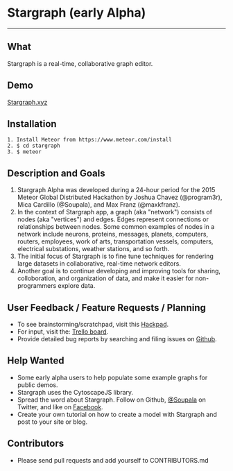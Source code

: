# Stargraph (early Alpha)
----------------

## What
Stargraph is a real-time, collaborative graph editor.

## Demo
[Stargraph.xyz](http://stargraph.xyz)

## Installation
```
1. Install Meteor from https://www.meteor.com/install
2. $ cd stargraph
3. $ meteor
```
## Description and Goals
1. Stargraph Alpha was developed during a 24-hour period for the 2015 Meteor Global Distributed Hackathon by Joshua Chavez (@program3r), Mica Cardillo (@Soupala), and Max Franz (@maxkfranz).
2. In the context of Stargraph app, a graph (aka "network") consists of nodes (aka "vertices") and edges. Edges represent connections or relationships between nodes. Some common examples of nodes in a network include neurons, proteins, messages, planets, computers, routers, employees, work of arts, transportation vessels, computers, electrical substations, weather stations, and so forth.
3. The initial focus of Stargraph is to fine tune techniques for rendering large datasets in collaborative, real-time network editors.
4. Another goal is to continue developing and improving tools for sharing, colloboration, and organization of data, and make it easier for non-programmers explore data.


## User Feedback / Feature Requests / Planning
- To see brainstorming/scratchpad, visit this [Hackpad](https://hackpad.com/IuJZ25PTfaT).
- For input, visit the: [Trello board](https://trello.com/b/GmRn0fEg/stargraph-development).
- Provide detailed bug reports by searching and filing issues on [Github](https://github.com/Soupala/Stargraph/issues).

## Help Wanted
- Some early alpha users to help populate some example graphs for public demos.
- Stargraph uses the CytoscapeJS library.
- Spread the word about Stargraph. Follow on Github, [@Soupala](https://twitter.com/soupala) on Twitter, and like on [Facebook](https://www.facebook.com/stargraph.xyz).
- Create your own tutorial on how to create a model with Stargraph and post to your site or blog.

## Contributors
- Please send pull requests and add yourself to CONTRIBUTORS.md

